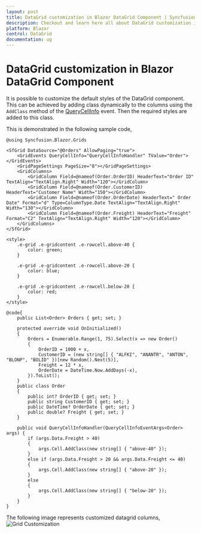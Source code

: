 ```yaml
---
layout: post
title: DataGrid customization in Blazor DataGrid Component | Syncfusion
description: Checkout and learn here all about DataGrid customization in Syncfusion Blazor DataGrid component and more.
platform: Blazor
control: DataGrid
documentation: ug
---
```


# DataGrid customization in Blazor DataGrid Component

It is possible to customize the default styles of the DataGrid component. This can be achieved by adding class dynamically to the columns using the `AddClass` method of the [QueryCellInfo](https://help.syncfusion.com/cr/blazor/Syncfusion.Blazor.Charts.ChartSeries.html#Syncfusion_Blazor_Charts_ChartSeries_DashArray) event. Then the required styles are added to this class.

This is demonstrated in the following sample code,

```cshtml
@using Syncfusion.Blazor.Grids

<SfGrid DataSource="@Orders" AllowPaging="true">
    <GridEvents QueryCellInfo="QueryCellInfoHandler" TValue="Order"></GridEvents>
    <GridPageSettings PageSize="8"></GridPageSettings>
    <GridColumns>
        <GridColumn Field=@nameof(Order.OrderID) HeaderText="Order ID" TextAlign="TextAlign.Right" Width="120"></GridColumn>
        <GridColumn Field=@nameof(Order.CustomerID) HeaderText="Customer Name" Width="150"></GridColumn>
        <GridColumn Field=@nameof(Order.OrderDate) HeaderText=" Order Date" Format="d" Type=ColumnType.Date TextAlign="TextAlign.Right" Width="130"></GridColumn>
        <GridColumn Field=@nameof(Order.Freight) HeaderText="Freight" Format="C2" TextAlign="TextAlign.Right" Width="120"></GridColumn>
    </GridColumns>
</SfGrid>

<style>
    .e-grid .e-gridcontent .e-rowcell.above-40 {
        color: green;
    }

    .e-grid .e-gridcontent .e-rowcell.above-20 {
        color: blue;
    }

    .e-grid .e-gridcontent .e-rowcell.below-20 {
        color: red;
    }
</style>

@code{
    public List<Order> Orders { get; set; }

    protected override void OnInitialized()
    {
        Orders = Enumerable.Range(1, 75).Select(x => new Order()
        {
            OrderID = 1000 + x,
            CustomerID = (new string[] { "ALFKI", "ANANTR", "ANTON", "BLONP", "BOLID" })[new Random().Next(5)],
            Freight = 12 * x,
            OrderDate = DateTime.Now.AddDays(-x),
        }).ToList();
    }
    public class Order
    {
        public int? OrderID { get; set; }
        public string CustomerID { get; set; }
        public DateTime? OrderDate { get; set; }
        public double? Freight { get; set; }
    }

    public void QueryCellInfoHandler(QueryCellInfoEventArgs<Order> args) {
        if (args.Data.Freight > 40)
        {
            args.Cell.AddClass(new string[] { "above-40" });
        }
        else if (args.Data.Freight > 20 && args.Data.Freight <= 40)
        {
            args.Cell.AddClass(new string[] { "above-20" });
        }
        else
        {
            args.Cell.AddClass(new string[] { "below-20" });
        }
    }
}
```

<!-- You can also apply style directly to the DataGrid using the `SetAttribute` method in the [`QueryCellInfo`](https://help.syncfusion.com/cr/blazor/Syncfusion.Blazor.Charts.ChartSeries.html#Syncfusion_Blazor_Charts_ChartSeries_DashArray) event. But, this will override the default styles of the grid.

This is demonstrated in the following sample code,

```cshtml
@using Syncfusion.Blazor.Grids

<SfGrid DataSource="@Orders" AllowPaging="true">
    <GridEvents QueryCellInfo="QueryCellInfoHandler" TValue="Order"></GridEvents>
    <GridPageSettings PageSize="8"></GridPageSettings>
    <GridColumns>
        <GridColumn Field=@nameof(Order.OrderID) HeaderText="Order ID" TextAlign="TextAlign.Right" Width="120"></GridColumn>
        <GridColumn Field=@nameof(Order.CustomerID) HeaderText="Customer Name" TextAlign="TextAlign.Right" Width="120"></GridColumn>
        <GridColumn Field=@nameof(Order.OrderDate) HeaderText=" Order Date" Format="d" Type=ColumnType.Date TextAlign="TextAlign.Right" Width="120"></GridColumn>
        <GridColumn Field=@nameof(Order.Freight) HeaderText="Freight" Format="C2" TextAlign="TextAlign.Right" Width="120"></GridColumn>
    </GridColumns>
</SfGrid>

@code{
    public List<Order> Orders { get; set; }

    protected override void OnInitialized()
    {
        Orders = Enumerable.Range(1, 75).Select(x => new Order()
        {
            OrderID = 1000 + x,
            CustomerID = (new string[] { "ALFKI", "ANANTR", "ANTON", "BLONP", "BOLID" })[new Random().Next(5)],
            Freight = 12 * x,
            OrderDate = DateTime.Now.AddDays(-x),
        }).ToList();
    }
    public class Order
    {
        public int? OrderID { get; set; }
        public string CustomerID { get; set; }
        public DateTime? OrderDate { get; set; }
        public double? Freight { get; set; }
    }

    public void QueryCellInfoHandler(QueryCellInfoEventArgs<Order> args) {
        if (args.Data.Freight > 40)
        {
            args.Cell.SetAttribute("style", "color:green; text-align: right");
        }
        else if (args.Data.Freight > 20 && args.Data.Freight <= 40)
        {
            args.Cell.SetAttribute("style", "color:blue; text-align: right");
        }
        else
        {
            args.Cell.SetAttribute("style", "color:red; text-align: right");
        }
    }
}
``` -->

The following image represents customized datagrid columns,
![Grid Customization](../images/grid-customization.png)

